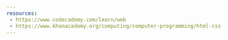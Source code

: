 ```yaml
---
resources:
 - https://www.codecademy.com/learn/web
 - https://www.khanacademy.org/computing/computer-programming/html-css
---
```

